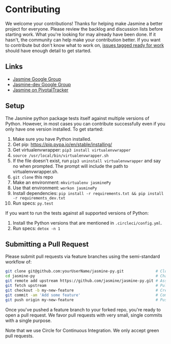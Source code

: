 # Contributing

We welcome your contributions! Thanks for helping make Jasmine a better project for everyone. Please review the backlog and discussion lists before starting work.  What you're looking for may already have been done. If it hasn't, the community can help make your contribution better. If you want to contribute but don't know what to work on, [issues tagged ready for work](https://github.com/jasmine/jasmine-py/labels/ready%20for%20work) should have enough detail to get started.

## Links

- [Jasmine Google Group](http://groups.google.com/group/jasmine-js)
- [Jasmine-dev Google Group](http://groups.google.com/group/jasmine-js-dev)
- [Jasmine on PivotalTracker](https://www.pivotaltracker.com/n/projects/10606)

## Setup

The Jasmine python package tests itself against multiple versions of Python. However, in most cases you can contribute successfully even if you only have one version installed. To get started:

1. Make sure you have Python installed.
1. Get pip: https://pip.pypa.io/en/stable/installing/
1. Get virtualenvwrapper: `pip3 install virtualenvwrapper`
1. `source /usr/local/bin/virtualenvwrapper.sh`
  1. If the file doesn't exist, run `pip3 uninstall virtualenvwrapper` and say no when prompted. The prompt will include the path to virtualenvwrapper.sh.
1. `git clone` this repo
1. Make an environment: `mkvirtualenv jasminePy`
1. Use that environment: `workon jasminePy`
1. Install dependencies: `pip install -r requirements.txt && pip install -r requirements_dev.txt`
1. Run specs: `py.test`

If you want to run the tests against all supported versions of Python:

1. Install the Python versions that are mentioned in `.circleci/config.yml`.
1. Run specs: `detox -n 1`

## Submitting a Pull Request

Please submit pull requests via feature branches using the semi-standard workflow of:

```bash
git clone git@github.com:yourUserName/jasmine-py.git              # Clone your fork
cd jasmine-py                                                     # Change directory
git remote add upstream https://github.com/jasmine/jasmine-py.git # Assign original repository to a remote named 'upstream'
git fetch upstream                                                # Pull in changes not present in your local repository
git checkout -b my-new-feature                                    # Create your feature branch
git commit -am 'Add some feature'                                 # Commit your changes
git push origin my-new-feature                                    # Push to the branch
```

Once you've pushed a feature branch to your forked repo, you're ready to open a pull request. We favor pull requests with very small, single commits with a single purpose.

Note that we use Circle for Continuous Integration. We only accept green pull requests.

